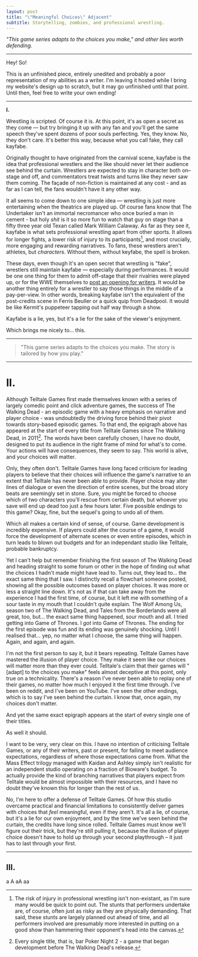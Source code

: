 ```yaml
---
layout: post
title: "\"Meaningful Choices\" Adjacent"
subtitle: Storytelling, zombies, and professional wrestling.
---
```


_"This game series adapts to the choices you make," and other lies worth defending._

---

Hey! So!

This is an unfinished piece, entirely unedited and probably a poor representation of my abilities as a writer. I'm leaving it hosted while I bring my website's design up to scratch, but it may go unfinished until that point. Until then, feel free to write your own ending!

---

**I.**

Wrestling is scripted. Of course it is. At this point, it's as open a secret as they come — but try bringing it up with any fan and you'll get the same speech they've spent dozens of poor souls perfecting. Yes, they know. No, they don't care. It's better this way, because what you call fake, they call kayfabe.

Originally thought to have originated from the carnival scene, kayfabe is the idea that professional wrestlers and the like should never let their audience see behind the curtain. Wrestlers are expected to stay in character both on–stage and off, and commentators treat twists and turns like they never saw them coming. The façade of non-fiction is maintained at any cost - and as far as I can tell, the fans wouldn't have it any other way. 

It all seems to come down to one simple idea — wrestling is just more entertaining when the theatrics are played up. Of course fans know that The Undertaker isn't an immortal necromancer who once buried a man in cement - but holy _shit_ is it so more fun to watch that guy on stage than a fifty three year old Texan called Mark William Calaway. As far as they see it, kayfabe is what sets professional wrestling apart from other sports. It allows for longer fights, a lower risk of injury to its participants[^1], and most crucially, more engaging and rewarding narratives. To fans, these wrestlers aren't athletes, but *characters*. Without them, without keyfabe, the spell is broken. 

These days, even though it's an open secret that wrestling is "fake", wrestlers still maintain kayfabe — especially during performances. It would be one one thing for them to admit off–stage that their rivalries were played up, or for the WWE themselves to [post an opening for writers](https://wwecorp.wd5.myworkdayjobs.com/wwecorp/). It would be another thing entirely for a wrestler to say those things in the middle of a pay-per-view. In other words, breaking kayfabe isn't the equivalent of the post-credits scene in Ferris Beuller or a quick quip from Deadpool. It would be like Kermit's puppeteer tapping out half way through a show. 

Kayfabe is a lie, yes, but it's a lie for the sake of the viewer's enjoyment. 

Which brings me nicely to... this.

---

> "This game series adapts to the choices you make. The story is tailored by how you play."

---

# II.

Although Telltale Games first made themselves known with a series of largely comedic point and click adventure games, the success of The Walking Dead - an episodic game with a heavy emphasis on narrative and player choice - was undoubtedly the driving force behind their pivot towards story-based episodic games. To that end, the epigraph above has appeared at the start of every title from Telltale Games since The Walking Dead, in 2011[^2]. The words have been carefully chosen, I have no doubt, designed to put its audience in the right frame of mind for what's to come. Your actions will have consequences, they seem to say. This world is alive, and your choices will matter.

Only, they often don't. Telltale Games have long faced criticism for leading players to believe that their choices will influence the game's narrative to an extent that Telltale has never been able to provide. Player choice may alter lines of dialogue or even the direction of entire scenes, but the broad story beats are seemingly set in stone. Sure, you might be forced to choose which of two characters you'll rescue from certain death, but whoever you save will end up dead too just a few hours later. Five possible endings to this game? Okay, fine, but the sequel's going to undo all of them.

Which all makes a certain kind of sense, of course. Game development is incredibly expensive. If players could alter the course of a game, it would force the development of alternate scenes or even entire episodes, which in turn leads to blown out budgets and for an independant studio like Telltale, probable bankruptcy. 

Yet I can't help but remember finishing the first season of The Walking Dead and heading straight to some forum or other in the hope of finding out what the choices I hadn't made might have lead to. Turns out, they lead to... the exact same thing that I saw. I distinctly recall a flowchart someone posted, showing all the possible outcomes based on player choices. It was more or less a straight line down. It's not as if that can take away from the experience I had the first time, of course, but it left me with something of a sour taste in my mouth that I couldn't quite explain. The Wolf Among Us, season two of The Walking Dead, and Tales from the Borderlands were all great, too, but... the exact same thing happened, sour mouth and all. I tried getting into Game of Thrones. I *got* into Game of Thrones. The ending for the first episode was fun and its ending was genuinely shocking. Until I realised that... yep, no matter what I choose, the same thing will happen. Again, and again, and again.

I'm not the first person to say it, but it bears repeating. Telltale Games have mastered the illusion of player choice. They make it seem like our choices will matter more than they ever could. Telltale's claim that their games will "[adapt] to the choices you make" feels almost deceptive at this point, only true on a technicality. There's a reason I've never been able to replay one of their games, no matter how much I enjoyed it the first time through. I've been on reddit, and I've been on YouTube. I've seen the other endings, which is to say I've seen behind the curtain. I know that, once again, my choices don't matter. 

And yet the same exact epigraph appears at the start of every single one of their titles. 

As well it should. 

I want to be very, very clear on this. I have no intention of criticising Telltale Games, or any of their writers, past or present, for failing to meet audience expectations, regardless of where those expectations came from. What the Mass Effect trilogy managed with Kaidan and Ashley simply isn't realistic for an independent studio operating on a fraction of Bioware's budget. To actually provide the kind of branching narratives that players expect from Telltale would be almost impossible with their resources, and I have no doubt they've known this for longer than the rest of us.

No, I'm here to offer a defense of Telltale Games. Of how this studio overcame practical and financial limitations to consistently deliver games with choices that _feel_ meaningful, even if they aren't. It's all a lie, of course, but it's a lie for our own enjoyment, and by the time we've seen behind the curtain, the credits have long since rolled. Telltale Games must know we'll figure out their trick, but they're still pulling it, because the illusion of player choice doesn't have to hold up through your second playthrough – it just has to last through your first.

---

## III.
a A aA aa

[^1]: The risk of injury in professional wrestling isn't non-existant, as I'm sure many would be quick to point out. The stunts that performers undertake are, of course, often just as risky as they are physically demanding. That said, these stunts are largely planned out ahead of time, and all performers involved are presumably more interested in putting on a good show than hammering their opponent's head into the canvas. 

[^2]: Every single title, that is, bar Poker Night 2 - a game that began development before The Walking Dead's release.
